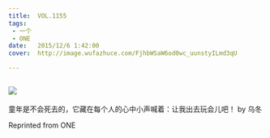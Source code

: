 ```yaml
---
title:	VOL.1155
tags:
 - 一个
 - ONE
date:	2015/12/6 1:42:00
cover:	http://image.wufazhuce.com/FjhbWSaW6od0wc_uunstyILmd3qU

---
```

![](http://image.wufazhuce.com/FjhbWSaW6od0wc_uunstyILmd3qU)
---

童年是不会死去的，它藏在每个人的心中小声喊着：让我出去玩会儿吧！ by 乌冬
 
Reprinted from ONE
